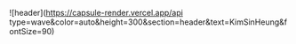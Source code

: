 ![header](https://capsule-render.vercel.app/api type=wave&color=auto&height=300&section=header&text=KimSinHeung&fontSize=90)

